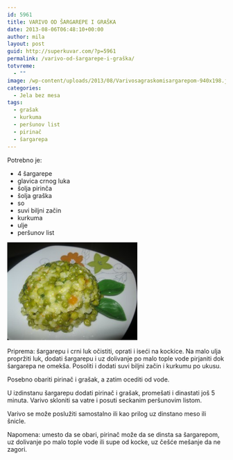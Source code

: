 ```yaml
---
id: 5961
title: VARIVO OD ŠARGAREPE I GRAŠKA
date: 2013-08-06T06:48:10+00:00
author: mila
layout: post
guid: http://superkuvar.com/?p=5961
permalink: /varivo-od-šargarepe-i-graška/
totvreme:
  - ""
image: /wp-content/uploads/2013/08/Varivosagraskomisargarepom-940x198.jpg
categories:
  - Jela bez mesa
tags:
  - grašak
  - kurkuma
  - peršunov list
  - pirinač
  - šargarepa
---
```

Potrebno je:

  * 4 šargarepe
  * glavica crnog luka
  * šolja pirinča
  * šolja graška
  * so
  * suvi biljni začin
  * kurkuma
  * ulje
  * peršunov list

<img class="alignnone size-medium wp-image-5962" src="/wp-content/uploads/2013/08/Varivosagraskomisargarepom-300x225.jpg" alt="Varivosagraskomisargarepom" width="300" height="225" /> 

Priprema: šargarepu i crni luk očistiti, oprati i iseći na kockice. Na malo ulja propržiti luk, dodati šargarepu i uz dolivanje po malo tople vode pirjaniti dok šargarepa ne omekša. Posoliti i dodati suvi biljni začin i kurkumu po ukusu.

Posebno obariti pirinač i grašak, a zatim ocediti od vode.

U izdinstanu šargarepu dodati pirinač i grašak, promešati i dinastati još 5 minuta. Varivo skloniti sa vatre i posuti seckanim peršunovim listom.

Varivo se može poslužiti samostalno ili kao prilog uz dinstano meso ili šnicle.

Napomena: umesto da se obari, pirinač može da se dinsta sa šargarepom, uz dolivanje po malo tople vode ili supe od kocke, uz češće mešanje da ne zagori.
